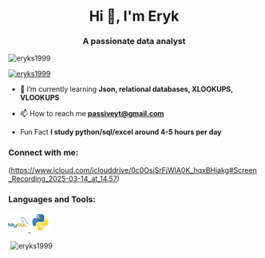 <h1 align="center">Hi 👋, I'm Eryk</h1>
<h3 align="center">A passionate data analyst</h3>

<p align="left"> <img src="https://komarev.com/ghpvc/?username=eryks1999&label=Profile%20views&color=0e75b6&style=flat" alt="eryks1999" /> </p>

<p align="left"> <a href="https://github.com/ryo-ma/github-profile-trophy"><img src="https://github-profile-trophy.vercel.app/?username=eryks1999" alt="eryks1999" /></a> </p>

- 🌱 I’m currently learning **Json, relational databases, XLOOKUPS, VLOOKUPS**

- 📫 How to reach me **passiveyt@gmail.com**

- Fun Fact **I study python/sql/excel around 4-5 hours per day**

<h3 align="left">Connect with me:</h3>
<p align="left">
</p>

(https://www.icloud.com/iclouddrive/0c0OsiSrFjWlA0K_hqxBHiakg#Screen_Recording_2025-03-14_at_14.57)
<h3 align="left">Languages and Tools:</h3>
<p align="left"> <a href="https://www.mysql.com/" target="_blank" rel="noreferrer"> <img src="https://raw.githubusercontent.com/devicons/devicon/master/icons/mysql/mysql-original-wordmark.svg" alt="mysql" width="40" height="40"/> </a> <a href="https://www.python.org" target="_blank" rel="noreferrer"> <img src="https://raw.githubusercontent.com/devicons/devicon/master/icons/python/python-original.svg" alt="python" width="40" height="40"/> </a> </p>

<p>&nbsp;<img align="center" src="https://github-readme-stats.vercel.app/api?username=eryks1999&show_icons=true&locale=en" alt="eryks1999" /></p>
